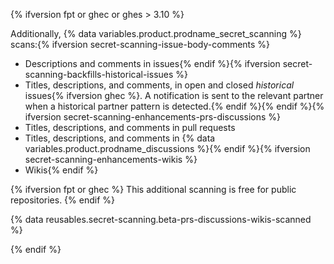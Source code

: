 {% ifversion fpt or ghec or ghes > 3.10 %}

Additionally, {% data variables.product.prodname_secret_scanning %} scans:{% ifversion secret-scanning-issue-body-comments %}
* Descriptions and comments in issues{% endif %}{% ifversion secret-scanning-backfills-historical-issues %}
* Titles, descriptions, and comments, in open and closed _historical_ issues{% ifversion ghec %}. A notification is sent to the relevant partner when a historical partner pattern is detected.{% endif %}{% endif %}{% ifversion secret-scanning-enhancements-prs-discussions %}
* Titles, descriptions, and comments in pull requests
* Titles, descriptions, and comments in {% data variables.product.prodname_discussions %}{% endif %}{% ifversion secret-scanning-enhancements-wikis %}
* Wikis{% endif %}

{% ifversion fpt or ghec %}
This additional scanning is free for public repositories.
{% endif %}

{% data reusables.secret-scanning.beta-prs-discussions-wikis-scanned %}

{% endif %}
